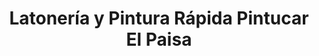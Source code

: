 ---
title: "Latonería y Pintura Rápida Pintucar El Paisa"
url: /bogota-d-c/latoneria-y-pintura-rapida-pintucar-el-paisa/
shop: Autoteile
---
